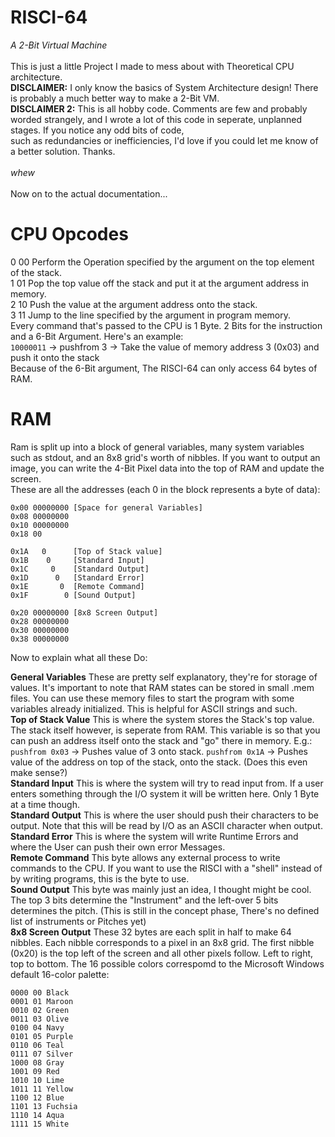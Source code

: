# RISCI-64
*A 2-Bit Virtual Machine*\
\
This is just a little Project I made to mess about with Theoretical CPU architecture.\
**DISCLAIMER:** I only know the basics of System Architecture design!
There is probably a much better way to make a 2-Bit VM.\
**DISCLAIMER 2:** This is all hobby code. Comments are few and probably worded strangely, and
I wrote a lot of this code in seperate, unplanned stages. If you notice any odd bits of code,\
such as redundancies or inefficiencies, I'd love if you could let me know of a better solution. Thanks.\
\
*whew*\
\
Now on to the actual documentation...

# CPU Opcodes

0 00 Perform the Operation specified by the argument on the top element of the stack.\
1 01 Pop the top value off the stack and put it at the argument address in memory.\
2 10 Push the value at the argument address onto the stack.\
3 11 Jump to the line specified by the argument in program memory.
\
Every command that's passed to the CPU is 1 Byte.
2 Bits for the instruction and a 6-Bit Argument.
Here's an example:
\
`10000011` -> pushfrom 3 -> Take the value of memory address 3 (0x03) and push it onto the stack
\
Because of the 6-Bit argument, The RISCI-64 can only access 64 bytes of RAM.

# RAM

Ram is split up into a block of general variables, many system variables such as stdout, and an 8x8 grid's worth of nibbles.
If you want to output an image, you can write the 4-Bit Pixel data into the top of RAM and update the screen.
\
These are all the addresses (each 0 in the block represents a byte of data):

```
0x00 00000000 [Space for general Variables]
0x08 00000000
0x10 00000000
0x18 00

0x1A   0      [Top of Stack value]
0x1B    0     [Standard Input]
0x1C     0    [Standard Output]
0x1D      0   [Standard Error]
0x1E       0  [Remote Command]
0x1F        0 [Sound Output]

0x20 00000000 [8x8 Screen Output]
0x28 00000000
0x30 00000000
0x38 00000000
```
Now to explain what all these Do:

**General Variables**
These are pretty self explanatory, they're for storage of values.
It's important to note that RAM states can be stored in small .mem
files. You can use these memory files to start the program with some variables
already initialized. This is helpful for ASCII strings and such.
\
**Top of Stack Value**
This is where the system stores the Stack's top value. The stack itself
however, is seperate from RAM. This variable is so that you can push an address itself
onto the stack and "go" there in memory. E.g.:
`pushfrom 0x03` -> Pushes value of 3 onto stack.
`pushfrom 0x1A` -> Pushes value of the address on top of the stack, onto the stack. (Does this even make sense?)
\
**Standard Input**
This is where the system will try to read input from. If a user
enters something through the I/O system it will be written here.
Only 1 Byte at a time though.
\
**Standard Output**
This is where the user should push their characters to be output.
Note that this will be read by I/O as an ASCII character when output.
\
**Standard Error**
This is where the system will write Runtime Errors and where the User
can push their own error Messages.
\
**Remote Command**
This byte allows any external process to write commands to the CPU.
If you want to use the RISCI with a "shell" instead of by writing
programs, this is the byte to use.
\
**Sound Output**
This byte was mainly just an idea, I thought might be cool.
The top 3 bits determine the "Instrument" and the left-over
5 bits determines the pitch. (This is still in the concept phase, There's no defined list of instruments or Pitches yet)
\
**8x8 Screen Output**
These 32 bytes are each split in half to make 64 nibbles.
Each nibble corresponds to a pixel in an 8x8 grid. The first nibble (0x20) is the top left
of the screen and all other pixels follow. Left to right, top to bottom.
The 16 possible colors correspomd to the Microsoft Windows default 16-color palette:
```
0000 00 Black
0001 01 Maroon
0010 02 Green
0011 03 Olive
0100 04 Navy
0101 05 Purple
0110 06 Teal
0111 07 Silver
1000 08 Gray
1001 09 Red
1010 10 Lime
1011 11 Yellow
1100 12 Blue
1101 13 Fuchsia
1110 14 Aqua
1111 15 White
```
